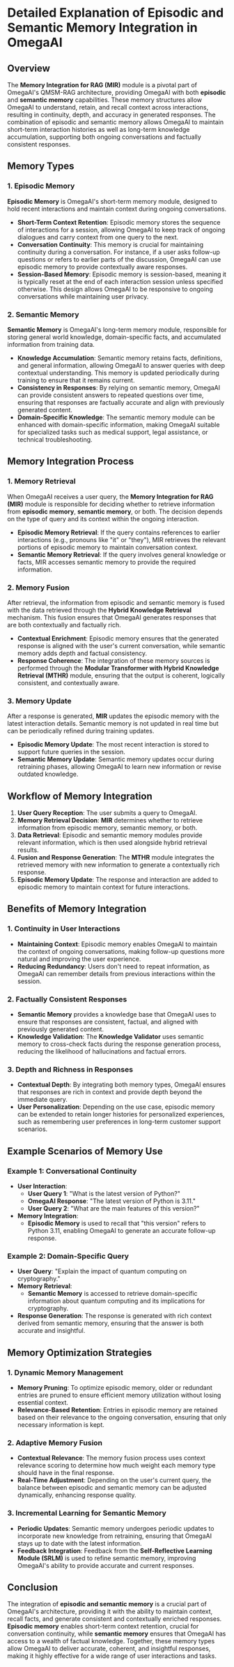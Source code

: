 # Detailed Explanation of Episodic and Semantic Memory Integration in OmegaAI

## Overview
The **Memory Integration for RAG (MIR)** module is a pivotal part of OmegaAI's QMSM-RAG architecture, providing OmegaAI with both **episodic** and **semantic memory** capabilities. These memory structures allow OmegaAI to understand, retain, and recall context across interactions, resulting in continuity, depth, and accuracy in generated responses. The combination of episodic and semantic memory allows OmegaAI to maintain short-term interaction histories as well as long-term knowledge accumulation, supporting both ongoing conversations and factually consistent responses.

## Memory Types
### 1. Episodic Memory
**Episodic Memory** is OmegaAI's short-term memory module, designed to hold recent interactions and maintain context during ongoing conversations.

- **Short-Term Context Retention**: Episodic memory stores the sequence of interactions for a session, allowing OmegaAI to keep track of ongoing dialogues and carry context from one query to the next.
- **Conversation Continuity**: This memory is crucial for maintaining continuity during a conversation. For instance, if a user asks follow-up questions or refers to earlier parts of the discussion, OmegaAI can use episodic memory to provide contextually aware responses.
- **Session-Based Memory**: Episodic memory is session-based, meaning it is typically reset at the end of each interaction session unless specified otherwise. This design allows OmegaAI to be responsive to ongoing conversations while maintaining user privacy.

### 2. Semantic Memory
**Semantic Memory** is OmegaAI's long-term memory module, responsible for storing general world knowledge, domain-specific facts, and accumulated information from training data.

- **Knowledge Accumulation**: Semantic memory retains facts, definitions, and general information, allowing OmegaAI to answer queries with deep contextual understanding. This memory is updated periodically during training to ensure that it remains current.
- **Consistency in Responses**: By relying on semantic memory, OmegaAI can provide consistent answers to repeated questions over time, ensuring that responses are factually accurate and align with previously generated content.
- **Domain-Specific Knowledge**: The semantic memory module can be enhanced with domain-specific information, making OmegaAI suitable for specialized tasks such as medical support, legal assistance, or technical troubleshooting.

## Memory Integration Process
### 1. Memory Retrieval
When OmegaAI receives a user query, the **Memory Integration for RAG (MIR)** module is responsible for deciding whether to retrieve information from **episodic memory**, **semantic memory**, or both. The decision depends on the type of query and its context within the ongoing interaction.

- **Episodic Memory Retrieval**: If the query contains references to earlier interactions (e.g., pronouns like "it" or "they"), MIR retrieves the relevant portions of episodic memory to maintain conversation context.
- **Semantic Memory Retrieval**: If the query involves general knowledge or facts, MIR accesses semantic memory to provide the required information.

### 2. Memory Fusion
After retrieval, the information from episodic and semantic memory is fused with the data retrieved through the **Hybrid Knowledge Retrieval** mechanism. This fusion ensures that OmegaAI generates responses that are both contextually and factually rich.

- **Contextual Enrichment**: Episodic memory ensures that the generated response is aligned with the user's current conversation, while semantic memory adds depth and factual consistency.
- **Response Coherence**: The integration of these memory sources is performed through the **Modular Transformer with Hybrid Knowledge Retrieval (MTHR)** module, ensuring that the output is coherent, logically consistent, and contextually aware.

### 3. Memory Update
After a response is generated, **MIR** updates the episodic memory with the latest interaction details. Semantic memory is not updated in real time but can be periodically refined during training updates.

- **Episodic Memory Update**: The most recent interaction is stored to support future queries in the session.
- **Semantic Memory Update**: Semantic memory updates occur during retraining phases, allowing OmegaAI to learn new information or revise outdated knowledge.

## Workflow of Memory Integration
1. **User Query Reception**: The user submits a query to OmegaAI.
2. **Memory Retrieval Decision**: **MIR** determines whether to retrieve information from episodic memory, semantic memory, or both.
3. **Data Retrieval**: Episodic and semantic memory modules provide relevant information, which is then used alongside hybrid retrieval results.
4. **Fusion and Response Generation**: The **MTHR** module integrates the retrieved memory with new information to generate a contextually rich response.
5. **Episodic Memory Update**: The response and interaction are added to episodic memory to maintain context for future interactions.

## Benefits of Memory Integration
### 1. Continuity in User Interactions
- **Maintaining Context**: Episodic memory enables OmegaAI to maintain the context of ongoing conversations, making follow-up questions more natural and improving the user experience.
- **Reducing Redundancy**: Users don't need to repeat information, as OmegaAI can remember details from previous interactions within the session.

### 2. Factually Consistent Responses
- **Semantic Memory** provides a knowledge base that OmegaAI uses to ensure that responses are consistent, factual, and aligned with previously generated content.
- **Knowledge Validation**: The **Knowledge Validator** uses semantic memory to cross-check facts during the response generation process, reducing the likelihood of hallucinations and factual errors.

### 3. Depth and Richness in Responses
- **Contextual Depth**: By integrating both memory types, OmegaAI ensures that responses are rich in context and provide depth beyond the immediate query.
- **User Personalization**: Depending on the use case, episodic memory can be extended to retain longer histories for personalized experiences, such as remembering user preferences in long-term customer support scenarios.

## Example Scenarios of Memory Use
### Example 1: Conversational Continuity
- **User Interaction**:
  - **User Query 1**: "What is the latest version of Python?"
  - **OmegaAI Response**: "The latest version of Python is 3.11."
  - **User Query 2**: "What are the main features of this version?"
- **Memory Integration**:
  - **Episodic Memory** is used to recall that "this version" refers to Python 3.11, enabling OmegaAI to generate an accurate follow-up response.

### Example 2: Domain-Specific Query
- **User Query**: "Explain the impact of quantum computing on cryptography."
- **Memory Retrieval**:
  - **Semantic Memory** is accessed to retrieve domain-specific information about quantum computing and its implications for cryptography.
- **Response Generation**: The response is generated with rich context derived from semantic memory, ensuring that the answer is both accurate and insightful.

## Memory Optimization Strategies
### 1. Dynamic Memory Management
- **Memory Pruning**: To optimize episodic memory, older or redundant entries are pruned to ensure efficient memory utilization without losing essential context.
- **Relevance-Based Retention**: Entries in episodic memory are retained based on their relevance to the ongoing conversation, ensuring that only necessary information is kept.

### 2. Adaptive Memory Fusion
- **Contextual Relevance**: The memory fusion process uses context relevance scoring to determine how much weight each memory type should have in the final response.
- **Real-Time Adjustment**: Depending on the user's current query, the balance between episodic and semantic memory can be adjusted dynamically, enhancing response quality.

### 3. Incremental Learning for Semantic Memory
- **Periodic Updates**: Semantic memory undergoes periodic updates to incorporate new knowledge from retraining, ensuring that OmegaAI stays up to date with the latest information.
- **Feedback Integration**: Feedback from the **Self-Reflective Learning Module (SRLM)** is used to refine semantic memory, improving OmegaAI's ability to provide accurate and current responses.

## Conclusion
The integration of **episodic and semantic memory** is a crucial part of OmegaAI's architecture, providing it with the ability to maintain context, recall facts, and generate consistent and contextually enriched responses. **Episodic memory** enables short-term context retention, crucial for conversation continuity, while **semantic memory** ensures that OmegaAI has access to a wealth of factual knowledge. Together, these memory types allow OmegaAI to deliver accurate, coherent, and insightful responses, making it highly effective for a wide range of user interactions and tasks.

